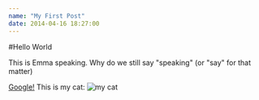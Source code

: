 ```yaml
---
name: "My First Post"
date: 2014-04-16 18:27:00
---
```


#Hello World

This is Emma speaking. Why do we still say "speaking" (or "say" for that matter)

[Google!](http://google.com)
This is my cat: 
![my cat](http://placekitten.com/300/300)